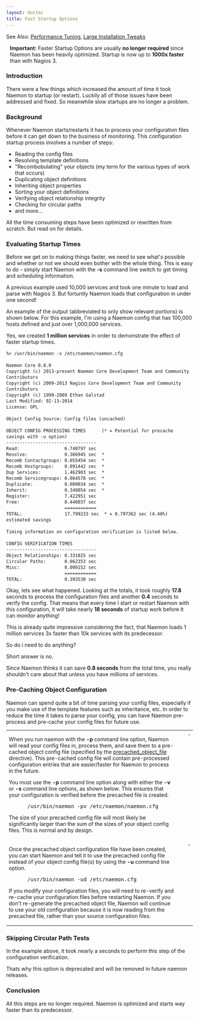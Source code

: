 ```yaml
---
layout: doctoc
title: Fast Startup Options
---
```


<span class="glyphicon glyphicon-arrow-right"></span> See Also: <a href="tuning.html">Performance Tuning</a>, <a href="largeinstalltweaks.html">Large Installation Tweaks</a>


<div class="alert alert-warning" style="margin: 10px;"><i class="glyphicon glyphicon-exclamation-sign"></i> <b>Important:</b>
Faster Startup Options are usually <b>no longer required</b> since Naemon has been heavily optimized. Startup is now up to <b>1000x faster</b> than with Nagios 3.
</div>


### Introduction

There were a few things which increased the amount of time it took Naemon to startup (or restart).
Luckily all of those issues have been addressed and fixed. So meanwhile slow startups are no
longer a problem.


### Background

Whenever Naemon starts/restarts it has to process your configuration files before it can get down to the business of monitoring.
This configuration startup process involves a number of steps:

 - Reading the config files
 - Resolving template definitions
 - "Recombobulating" your objects (my term for the various types of work that occurs)
 - Duplicating object definitions
 - Inheriting object properties
 - Sorting your object definitions
 - Verifying object relationship integrity
 - Checking for circular paths
 - and more...

All the time consuming steps have been optimized or rewritten from scratch. But read
on for details.



### Evaluating Startup Times

Before we get on to making things faster, we need to see what's possible and whether
or not we should even bother with the whole thing.
This is easy to do - simply start Naemon with the <b>-s</b> command line switch
to get timing and scheduling information.

A previous example used 10,000 services and took one minute to load and parse
with Nagios 3.
But fortuntly Naemon loads that configuration in under one second!

An example of the output (abbreviated to only show relevant portions) is shown below.
For this example, I'm using a Naemon config that has 100,000 hosts defined and
just over 1,000,000 services.

Yes, we created <b>1 million services</b> in order to demonstrate the effect of
faster startup times.

```
%> /usr/bin/naemon -s /etc/naemon/naemon.cfg

Naemon Core 0.8.0
Copyright (c) 2013-present Naemon Core Development Team and Community Contributors
Copyright (c) 2009-2013 Nagios Core Development Team and Community Contributors
Copyright (c) 1999-2009 Ethan Galstad
Last Modified: 02-13-2014
License: GPL

Object Config Source: Config files (uncached)

OBJECT CONFIG PROCESSING TIMES      (* = Potential for precache savings with -u option)
----------------------------------
Read:                 6.740797 sec
Resolve:              0.366945 sec  *
Recomb Contactgroups: 0.055454 sec  *
Recomb Hostgroups:    0.091442 sec  *
Dup Services:         1.462903 sec  *
Recomb Servicegroups: 0.864578 sec  *
Duplicate:            0.000034 sec  *
Inherit:              0.348054 sec  *
Register:             7.422951 sec
Free:                 0.446037 sec
                      ============
TOTAL:                17.799233 sec  * = 0.797362 sec (4.48%) estimated savings

Timing information on configuration verification is listed below.

CONFIG VERIFICATION TIMES
----------------------------------
Object Relationships: 0.331025 sec
Circular Paths:       0.062353 sec
Misc:                 0.000152 sec
                      ============
TOTAL:                0.393530 sec
```

Okay, lets see what happened.
Looking at the totals, it took roughly <b>17.8</b> seconds to process the configuration files and
another <b>0.4</b> seconds to verify the config.
That means that every time I start or restart Naemon with this configuration, it will
take nearly <b>18 seconds</b> of startup work before it can monitor anything!

This is already quite impressive considering the fact, that Naemon loads
1 million services 3x faster than 10k services with its predecessor.


So do i need to do anything?

Short answer is no.

Since Naemon thinks it can save <b>0.8 seconds</b> from the total time, you
really shouldn't care about that unless you have millions of services.



### Pre-Caching Object Configuration

Naemon can spend quite a bit of time parsing your config files, especially if you
make use of the template features such as inheritance, etc.
In order to reduce the time it takes to parse your config, you can
have Naemon pre-process and pre-cache your config files for future use.

<table border="0">
  <tr>
    <td valign="top">
      <p>
        When you run naemon with the <b>-p</b> command line option, Naemon will read your
        config files in, process them, and save them to a pre-cached object config
        file (specified by the <a href="configmain.html#precached_object_file">precached_object_file</a> directive).
        This pre-cached config file will contain pre-processed configuration entries that are easier/faster for Naemon to process in the future.
      </p>
      <p>
        You must use the <b>-p</b> command line option along with either the <b>-v</b> or <b>-s</b> command
        line options, as shown below.
        This ensures that your configuration is verified before the precached file is created.
      </p>
      <pre style="padding: 0 0 0 50px;">/usr/bin/naemon -pv /etc/naemon/naemon.cfg</pre>
      <p>
        The size of your precached config file will most likely be significantly larger than the sum of the sizes of your object config files.
        This is normal and by design.
      </p>
    </td>
    <td valign="top">
      <div style="float: right; clear: right; padding: 0 0 25px 25px;">
        <img src="/images/fast-startup1.png" alt="Pre-Caching Object Config Files" title="Pre-Caching Object Config Files" border="0">
      </div>
    </td>
  </tr>
  <tr>
    <td valign="top">
      <p>
        Once the precached object configuration file have been created, you can start
        Naemon and tell it to use the precached config file instead of your object config
        file(s) by using the <b>-u</b> command line option.
      </p>
      <pre style="padding: 0 0 0 50px;">/usr/bin/naemon -ud /etc/naemon.cfg</pre>
      <p>
        <span class="glyphicon glyphicon-exclamation-sign"></span>
        If you modify your configuration files, you will
        need to re-verify and re-cache your configuration files before restarting Naemon.
        If you don't re-generate the precached object file, Naemon will continue to use your old configuration
        because it is now reading from the precached file, rather than your source configuration files.
      </p>
    </td>
    <td valign="top">
      <div style="float: right; padding: 0 0 0 25px;">
        <img src="/images/fast-startup2.png" alt="Pre-Caching Object Config Files" title="Pre-Caching Object Config Files" border="0">
      </div>
    </td>
  </tr>
</table>



### Skipping Circular Path Tests

In the example above, it took nearly a seconds to perform this step of the configuration verification.

Thats why this option is deprecated and will be removed in future naemon releases.



### Conclusion

All this steps are no longer required. Naemon is optimized and starts way faster than its predecessor.
